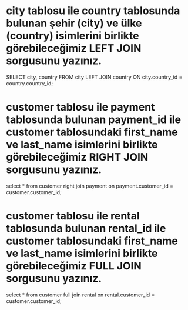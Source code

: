 # city tablosu ile country tablosunda bulunan şehir (city) ve ülke (country) isimlerini birlikte görebileceğimiz LEFT JOIN sorgusunu yazınız.

SELECT city, country FROM city
LEFT JOIN country   ON city.country_id = country.country_id;

# customer tablosu ile payment tablosunda bulunan payment_id ile customer tablosundaki first_name ve last_name isimlerini birlikte görebileceğimiz RIGHT JOIN sorgusunu yazınız.

select * from customer
right join payment on payment.customer_id = customer.customer_id;

# customer tablosu ile rental tablosunda bulunan rental_id ile customer tablosundaki first_name ve last_name isimlerini birlikte görebileceğimiz FULL JOIN sorgusunu yazınız.


select * from customer
full join rental on rental.customer_id = customer.customer_id;

